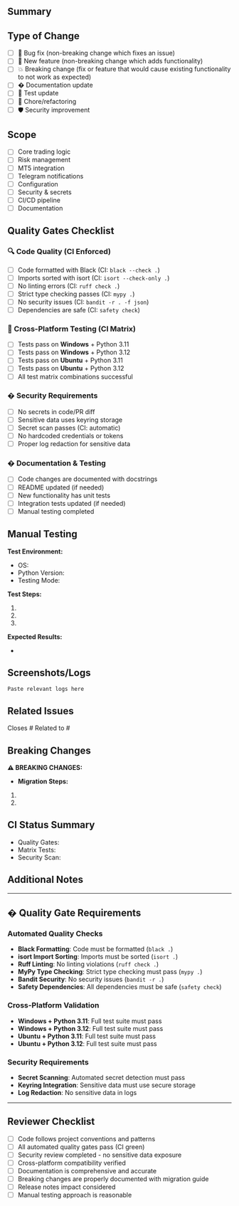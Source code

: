 ## Summary

<!-- Provide a clear and concise description of your changes -->

## Type of Change

<!-- Mark the type of change with an [x] -->

- [ ] 🐛 Bug fix (non-breaking change which fixes an issue)
- [ ] 🚀 New feature (non-breaking change which adds functionality)
- [ ] 💥 Breaking change (fix or feature that would cause existing functionality to not work as expected)
- [ ] � Documentation update
- [ ] 🧪 Test update
- [ ] 🔧 Chore/refactoring
- [ ] 🛡️ Security improvement

## Scope

<!-- Which area of the codebase does this affect? -->

- [ ] Core trading logic
- [ ] Risk management
- [ ] MT5 integration
- [ ] Telegram notifications
- [ ] Configuration
- [ ] Security & secrets
- [ ] CI/CD pipeline
- [ ] Documentation

## Quality Gates Checklist

<!-- All items must be checked before requesting review - PR will be blocked until ALL quality gates pass -->

### 🔍 Code Quality (CI Enforced)

- [ ] Code formatted with Black (CI: `black --check .`)
- [ ] Imports sorted with isort (CI: `isort --check-only .`)
- [ ] No linting errors (CI: `ruff check .`)
- [ ] Strict type checking passes (CI: `mypy .`)
- [ ] No security issues (CI: `bandit -r . -f json`)
- [ ] Dependencies are safe (CI: `safety check`)

### 🧪 Cross-Platform Testing (CI Matrix)

- [ ] Tests pass on **Windows** + Python 3.11
- [ ] Tests pass on **Windows** + Python 3.12
- [ ] Tests pass on **Ubuntu** + Python 3.11
- [ ] Tests pass on **Ubuntu** + Python 3.12
- [ ] All test matrix combinations successful

### � Security Requirements

- [ ] No secrets in code/PR diff
- [ ] Sensitive data uses keyring storage
- [ ] Secret scan passes (CI: automatic)
- [ ] No hardcoded credentials or tokens
- [ ] Proper log redaction for sensitive data

### � Documentation & Testing

- [ ] Code changes are documented with docstrings
- [ ] README updated (if needed)
- [ ] New functionality has unit tests
- [ ] Integration tests updated (if needed)
- [ ] Manual testing completed

## Manual Testing

<!-- Describe how you tested your changes -->

**Test Environment:**

- OS: <!-- Windows/Ubuntu/macOS -->
- Python Version: <!-- 3.11/3.12 -->
- Testing Mode: <!-- DRY_RUN=true/false -->

**Test Steps:**

1.
2.
3.

**Expected Results:**

-

## Screenshots/Logs

<!-- If applicable, add screenshots or log outputs -->

```
Paste relevant logs here
```

## Related Issues

<!-- Link any related issues -->

Closes #<!-- issue number -->
Related to #<!-- issue number -->

## Breaking Changes

<!-- List any breaking changes and migration steps -->

**⚠️ BREAKING CHANGES:**

- **Migration Steps:**

1.
2.

## CI Status Summary

<!-- This section will be auto-populated by CI results -->

- Quality Gates: <!-- Will show ✅ or ❌ -->
- Matrix Tests: <!-- Will show test results across all platforms -->
- Security Scan: <!-- Will show security scan results -->

## Additional Notes

<!-- Any additional information for reviewers -->

---

## �️ Quality Gate Requirements

<!-- These requirements are ENFORCED by CI - PRs cannot merge until ALL pass -->

### Automated Quality Checks

- **Black Formatting**: Code must be formatted (`black .`)
- **isort Import Sorting**: Imports must be sorted (`isort .`)
- **Ruff Linting**: No linting violations (`ruff check .`)
- **MyPy Type Checking**: Strict type checking must pass (`mypy .`)
- **Bandit Security**: No security issues (`bandit -r .`)
- **Safety Dependencies**: All dependencies must be safe (`safety check`)

### Cross-Platform Validation

- **Windows + Python 3.11**: Full test suite must pass
- **Windows + Python 3.12**: Full test suite must pass
- **Ubuntu + Python 3.11**: Full test suite must pass
- **Ubuntu + Python 3.12**: Full test suite must pass

### Security Requirements

- **Secret Scanning**: Automated secret detection must pass
- **Keyring Integration**: Sensitive data must use secure storage
- **Log Redaction**: No sensitive data in logs

---

## Reviewer Checklist

<!-- For maintainers reviewing the PR -->

- [ ] Code follows project conventions and patterns
- [ ] All automated quality gates pass (CI green)
- [ ] Security review completed - no sensitive data exposure
- [ ] Cross-platform compatibility verified
- [ ] Documentation is comprehensive and accurate
- [ ] Breaking changes are properly documented with migration guide
- [ ] Release notes impact considered
- [ ] Manual testing approach is reasonable
